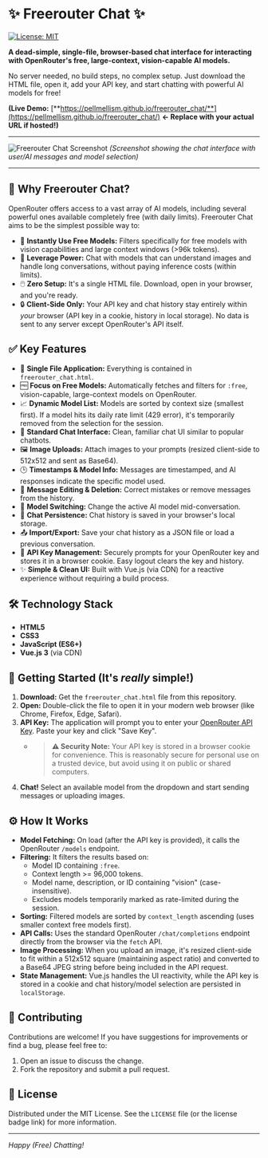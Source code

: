 # ✨ Freerouter Chat ✨

[![License: MIT](https://img.shields.io/badge/License-MIT-yellow.svg)](https://opensource.org/licenses/MIT)

**A dead-simple, single-file, browser-based chat interface for interacting with OpenRouter's free, large-context, vision-capable AI models.**

No server needed, no build steps, no complex setup. Just download the HTML file, open it, add your API key, and start chatting with powerful AI models for free!

**(Live Demo:** [**https://pellmellism.github.io/freerouter_chat/**](https://pellmellism.github.io/freerouter_chat/) **<- Replace with your actual URL if hosted!)**

---

<!-- **IMPORTANT:** Replace this placeholder with an actual screenshot or GIF! -->
![Freerouter Chat Screenshot](https://pellmellism.github.io/freerouter_chat/freerouter_chat.png)
*(Screenshot showing the chat interface with user/AI messages and model selection)*

---

## 🤔 Why Freerouter Chat?

OpenRouter offers access to a vast array of AI models, including several powerful ones available completely free (with daily limits). Freerouter Chat aims to be the simplest possible way to:

*   🚀 **Instantly Use Free Models:** Filters specifically for free models with vision capabilities and large context windows (>96k tokens).
*   🧠 **Leverage Power:** Chat with models that can understand images and handle long conversations, without paying inference costs (within limits).
*   🖱️ **Zero Setup:** It's a single HTML file. Download, open in your browser, and you're ready.
*   🔒 **Client-Side Only:** Your API key and chat history stay entirely within *your* browser (API key in a cookie, history in local storage). No data is sent to any server except OpenRouter's API itself.

## ✅ Key Features

*   📄 **Single File Application:** Everything is contained in `freerouter_chat.html`.
*   🆓 **Focus on Free Models:** Automatically fetches and filters for `:free`, vision-capable, large-context models on OpenRouter.
*   📈 **Dynamic Model List:** Models are sorted by context size (smallest first). If a model hits its daily rate limit (429 error), it's temporarily removed from the selection for the session.
*   💬 **Standard Chat Interface:** Clean, familiar chat UI similar to popular chatbots.
*   🖼️ **Image Uploads:** Attach images to your prompts (resized client-side to 512x512 and sent as Base64).
*   🕒 **Timestamps & Model Info:** Messages are timestamped, and AI responses indicate the specific model used.
*   📝 **Message Editing & Deletion:** Correct mistakes or remove messages from the history.
*   🔄 **Model Switching:** Change the active AI model mid-conversation.
*   💾 **Chat Persistence:** Chat history is saved in your browser's local storage.
*   📤 **Import/Export:** Save your chat history as a JSON file or load a previous conversation.
*   🔑 **API Key Management:** Securely prompts for your OpenRouter key and stores it in a browser cookie. Easy logout clears the key and history.
*   ✨ **Simple & Clean UI:** Built with Vue.js (via CDN) for a reactive experience without requiring a build process.

## 🛠️ Technology Stack

*   **HTML5**
*   **CSS3**
*   **JavaScript (ES6+)**
*   **Vue.js 3** (via CDN)

## 🚀 Getting Started (It's *really* simple!)

1.  **Download:** Get the `freerouter_chat.html` file from this repository.
2.  **Open:** Double-click the file to open it in your modern web browser (like Chrome, Firefox, Edge, Safari).
3.  **API Key:** The application will prompt you to enter your [OpenRouter API Key](https://openrouter.ai/keys). Paste your key and click "Save Key".
    *   > **⚠️ Security Note:** Your API key is stored in a browser cookie for convenience. This is reasonably secure for personal use on a trusted device, but avoid using it on public or shared computers.
4.  **Chat!** Select an available model from the dropdown and start sending messages or uploading images.

## ⚙️ How It Works

*   **Model Fetching:** On load (after the API key is provided), it calls the OpenRouter `/models` endpoint.
*   **Filtering:** It filters the results based on:
    *   Model ID containing `:free`.
    *   Context length >= 96,000 tokens.
    *   Model name, description, or ID containing "vision" (case-insensitive).
    *   Excludes models temporarily marked as rate-limited during the session.
*   **Sorting:** Filtered models are sorted by `context_length` ascending (uses smaller context free models first).
*   **API Calls:** Uses the standard OpenRouter `/chat/completions` endpoint directly from the browser via the `fetch` API.
*   **Image Processing:** When you upload an image, it's resized client-side to fit within a 512x512 square (maintaining aspect ratio) and converted to a Base64 JPEG string before being included in the API request.
*   **State Management:** Vue.js handles the UI reactivity, while the API key is stored in a cookie and chat history/model selection are persisted in `localStorage`.

## 🤝 Contributing

Contributions are welcome! If you have suggestions for improvements or find a bug, please feel free to:

1.  Open an issue to discuss the change.
2.  Fork the repository and submit a pull request.

## 📄 License

Distributed under the MIT License. See the `LICENSE` file (or the license badge link) for more information.

---

*Happy (Free) Chatting!*
